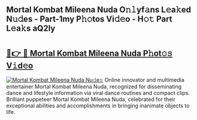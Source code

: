 ## Mortal Kombat Mileena Nuda O𝚗𝚕yf𝚊ns L𝚎a𝚔ed N𝚞𝚍es - Part-1my P𝚑𝚘tos Vi𝚍𝚎o - H𝚘𝚝 Part L𝚎a𝚔s aQ2ly

# <h2><a href="http://kf0dl0.oniu.top/?m=Mortal+Kombat+Mileena+Nuda">🔗👉 🔴 Mortal Kombat Mileena Nuda P𝚑ot𝚘𝚜 V𝚒d𝚎o</a></h2>

[![Mortal Kombat Mileena Nuda Nu𝚍e𝚜](https://i.imgur.com/0qMVB7G.gif)](http://kf0dl0.oniu.top/?m=Mortal+Kombat+Mileena+Nuda)
Online innovator and multimedia entertainer Mortal Kombat Mileena Nuda, recognized for disseminating dance and lifestyle information via viral dance routines and compact clips. Brilliant puppeteer Mortal Kombat Mileena Nuda, celebrated for their exceptional abilities and accomplishments in bringing inanimate objects to life.  
